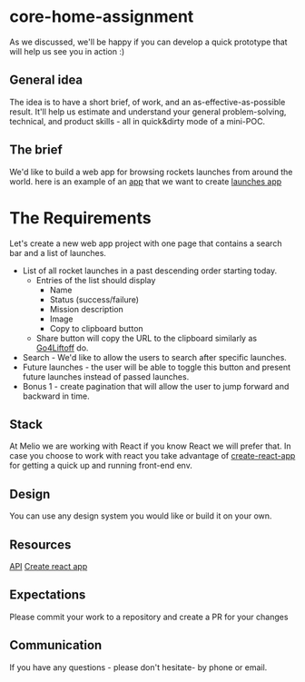 # core-home-assignment
As we discussed, we'll be happy if you can develop a quick prototype that will help us see you in action :)

## General idea
The idea is to have a short brief, of work, and an as-effective-as-possible result.
It'll help us estimate and understand your general problem-solving, technical, and product skills - all in quick&dirty mode of a mini-POC.


## The brief
We'd like to build a web app for browsing rockets launches from around the world. here is an example of an [app](https://go4liftoff.com/launches) that we want to create [launches app](https://go4liftoff.com/launches)


# The Requirements
Let's create a new web app project with one page that contains a search bar and a list of launches.
- List of all rocket launches in a past descending order starting today.
  * Entries of the list should display
    *  Name
    *  Status (success/failure)
    *  Mission description
    *  Image
    *  Copy to clipboard button
  * Share button will copy the URL to the clipboard similarly as [Go4Liftoff](https://go4liftoff.com/launches) do.
- Search - We'd like to allow the users to search after specific launches.
- Future launches - the user will be able to toggle this button and present future launches instead of passed launches.
- Bonus 1 - create pagination that will allow the user to jump forward and backward in time.


## Stack
At Melio we are working with React if you know React we will prefer that.
In case you choose to work with react you take advantage of [create-react-app](https://reactjs.org/docs/create-a-new-react-app.html) for getting a quick up and running front-end env.

## Design
You can use any design system you would like or build it on your own.

## Resources
[API](https://thespacedevs.com/llapi)
[Create react app](https://reactjs.org/docs/create-a-new-react-app.html)

## Expectations
Please commit your work to a repository and create a PR for your changes 

## Communication
If you have any questions - please don't hesitate- by phone or email.

